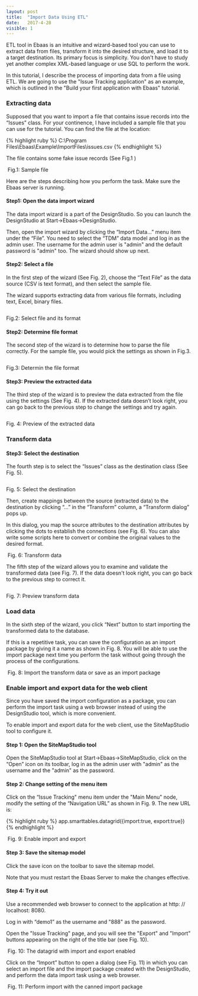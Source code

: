 ```yaml
---
layout: post
title:  "Import Data Using ETL"
date:   2017-4-28
visible: 1
---
```


<p class="intro"><span class="dropcap">E</span>TL tool in Ebaas is an intuitive and wizard-based tool you can use to extract data from files, transform it into the desired structure, and load it to a target destination. Its primary focus is simplicity. You don't have to study yet another complex XML-based language or use SQL to perform the work.
</p>

In this tutorial, I describe the process of importing data from a file using ETL. We are going to use the "Issue Tracking application" as an example, which is outlined in the "Build your first application with Ebaas" tutorial.

### Extracting data

Supposed that you want to import a file that contains issue records into the “Issues” class. For your continence, I have included a sample file that you can use for the tutorial. You can find the file at the location:

{% highlight ruby %}
C:\Program Files\Ebaas\Example\ImportFiles\issues.csv
{% endhighlight %}

The file contains some fake issue records (See Fig.1 )

<img src="{{'/assets/img/2017-4-28-Fig1.png' | prepend: site.baseurl }}" alt="">
Fig.1: Sample file

Here are the steps describing how you perform the task. Make sure the Ebaas server is running.

#### Step1: Open the data import wizard

The data import wizard is a part of the DesignStudio. So you can launch the DesignStudio at Start->Ebaas->DesignStudio.

Then, open the import wizard by clicking the “Import Data…” menu item under the “File”. You need to select the “TDM” data model and log in as the admin user. The username for the admin user is "admin" and the default password is "admin" too. The wizard should show up next.

#### Step2: Select a file

In the first step of the wizard (See Fig. 2), choose the “Text File” as the data source (CSV is text format), and then select the sample file.

The wizard supports extracting data from various file formats, including text, Excel, binary files. 

<img src="{{'/assets/img/2017-4-28-Fig2.png' | prepend: site.baseurl }}" alt="">

Fig.2: Select file and its format

#### Step2: Determine file format

The second step of the wizard is to determine how to parse the file correctly. For the sample file, you would pick the settings as shown in Fig.3. 

<img src="{{'/assets/img/2017-4-28-Fig3.png' | prepend: site.baseurl }}" alt="">

Fig.3: Determin the file format
 
#### Step3: Preview the extracted data

The third step of the wizard is to preview the data extracted from the file using the settings (See Fig. 4). If the extracted data doesn’t look right, you can go back to the previous step to change the settings and try again. 

<img src="{{'/assets/img/2017-4-28-Fig4.png' | prepend: site.baseurl }}" alt="">

Fig. 4: Preview of the extracted data

### Transform data

#### Step3: Select the destination

The fourth step is to select the “Issues” class as the destination class (See Fig. 5).

<img src="{{'/assets/img/2017-4-28-Fig5.png' | prepend: site.baseurl }}" alt="">

Fig. 5: Select the destination

Then, create mappings between the source (extracted data) to the destination by clicking “…” in the “Transform” column, a “Transform dialog” pops up.

In this dialog, you map the source attributes to the destination attributes by clicking the dots to establish the connections (see Fig. 6). You can also write some scripts here to convert or combine the original values to the desired format.

<img src="{{'/assets/img/2017-4-28-Fig6.png' | prepend: site.baseurl }}" alt="">
Fig. 6: Transform data

The fifth step of the wizard allows you to examine and validate the transformed data (see Fig. 7). If the data doesn't look right, you can go back to the previous step to correct it.

<img src="{{'/assets/img/2017-4-28-Fig7.png' | prepend: site.baseurl }}" alt="">

Fig. 7: Preview transform data

### Load data

In the sixth step of the wizard, you click “Next” button to start importing the transformed data to the database.

If this is a repetitive task, you can save the configuration as an import package by giving it a name as shown in Fig. 8. You will be able to use the import package next time you perform the task without going through the process of the configurations.

<img src="{{'/assets/img/2017-4-28-Fig8.png' | prepend: site.baseurl }}" alt="">
Fig. 8: Import the transform data or save as an import package 

### Enable import and export data for the web client 

Since you have saved the import configuration as a package, you can perform the import task using a web browser instead of using the DesignStudio tool, which is more convenient.

To enable import and export data for the web client, use the SiteMapStudio tool to configure it.

#### Step 1: Open the SiteMapStudio tool

Open the SiteMapStudio tool at Start->Ebaas->SiteMapStudio, click on the “Open” icon on its toolbar, log in as the admin user with "admin" as the username and the "admin" as the password. 

#### Step 2: Change setting of the menu item

Click on the “Issue Tracking" menu item under the "Main Menu"  node, modify the setting of the “Navigation URL” as shown in Fig. 9. The new URL is:

{% highlight ruby %}
app.smarttables.datagrid({import:true, export:true})
{% endhighlight %}

<img src="{{'/assets/img/2017-4-28-Fig9.png' | prepend: site.baseurl }}" alt="">
Fig. 9: Enable import and export

#### Step 3: Save the sitemap model

Click the save icon on the toolbar to save the sitemap model. 

Note that you must restart the Ebaas Server to make the changes effective.

#### Step 4: Try it out

Use a recommended web browser to connect to the application at http: // localhost: 8080. 

Log in with “demo1” as the username and "888" as the password.

Open the "Issue Tracking" page, and you will see the "Export" and "Import" buttons appearing on the right of the title bar (see Fig. 10).

<img src="{{'/assets/img/2017-4-28-Fig10.png' | prepend: site.baseurl }}" alt="">
Fig. 10: The datagrid with import and export enabled

Click on the “Import” button to open a dialog (see Fig. 11) in which you can select an import file and the import package created with the DesignStudio, and perform the data import task using a web browser.

<img src="{{'/assets/img/2017-4-28-Fig11.png' | prepend: site.baseurl }}" alt="">
Fig. 11: Perform import with the canned import package
